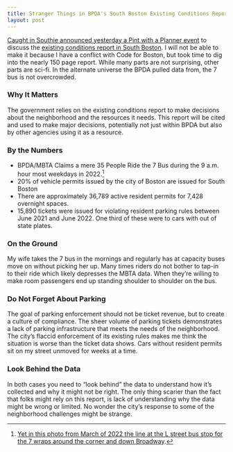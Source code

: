 ```yaml
---
title: Stranger Things in BPDA's South Boston Existing Conditions Report
layout: post
---
```

[Caught in Southie announced yesterday a Pint with a Planner event](https://caughtinsouthie.com/see-do/5-things-you-should-know-this-week-january-30th/) to discuss the [existing conditions report in South Boston](https://www.bostonplans.org/getattachment/35fb93c5-55f9-4e4a-b174-ce559880947b). I will not be able to make it because I have a conflict with Code for Boston, but took time to dig into the nearly 150 page report. While many parts are not surprising, other parts are sci-fi. In the alternate universe the BPDA pulled data from, the 7 bus is not overcrowded.

### Why It Matters
The government relies on the existing conditions report to make decisions about the neighborhood and the resources it needs. This report will be cited and used to make major decisions, potentially not just within BPDA but also by other agencies using it as a resource.

### By the Numbers
* BPDA/MBTA Claims a mere 35 People Ride the 7 Bus during the 9 a.m. hour most weekdays in 2022.[^1]
* 20% of vehicle permits issued by the city of Boston are issued for South Boston
* There are approximately 36,789 active resident permits for 7,428 overnight spaces.
* 15,890 tickets were issued for violating resident parking rules between June 2021 and June 2022. One third of these were to cars with out of state plates.

### On the Ground
My wife takes the 7 bus in the mornings and regularly has at capacity buses move on without picking her up. Many times riders do not bother to tap-in to their ride which likely depresses the MBTA data. When they’re willing to make room passengers end up standing shoulder to shoulder on the bus.

### Do Not Forget About Parking
The goal of parking enforcement should not be ticket revenue, but to create a culture of compliance. The sheer volume of parking tickets demonstrates a lack of parking infrastructure that meets the needs of the neighborhood. The city’s flaccid enforcement of its existing rules makes me think the situation is worse than the ticket data shows. Cars without resident permits sit on my street unmoved for weeks at a time.

### Look Behind the Data
In both cases you need to “look behind” the data to understand how it’s collected and why it might not be right. The only thing scarier than the fact that folks might rely on this report, is lack of understanding why the data might be wrong or limited. No wonder the city’s response to some of the neighborhood challenges might be strange.

[^1]: [Yet in this photo from March of 2022 the line at the L street bus stop for the 7 wraps around the corner and down Broadway](https://caughtinsouthie.com/news-politics/the-hottest-line-in-southie-7-bus-stop-at-l-broadway/).